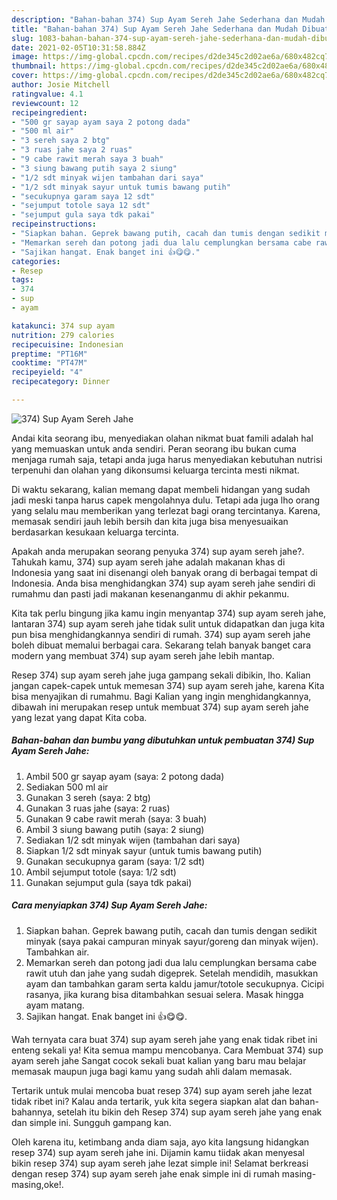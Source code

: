 ```yaml
---
description: "Bahan-bahan 374) Sup Ayam Sereh Jahe Sederhana dan Mudah Dibuat"
title: "Bahan-bahan 374) Sup Ayam Sereh Jahe Sederhana dan Mudah Dibuat"
slug: 1083-bahan-bahan-374-sup-ayam-sereh-jahe-sederhana-dan-mudah-dibuat
date: 2021-02-05T10:31:58.884Z
image: https://img-global.cpcdn.com/recipes/d2de345c2d02ae6a/680x482cq70/374-sup-ayam-sereh-jahe-foto-resep-utama.jpg
thumbnail: https://img-global.cpcdn.com/recipes/d2de345c2d02ae6a/680x482cq70/374-sup-ayam-sereh-jahe-foto-resep-utama.jpg
cover: https://img-global.cpcdn.com/recipes/d2de345c2d02ae6a/680x482cq70/374-sup-ayam-sereh-jahe-foto-resep-utama.jpg
author: Josie Mitchell
ratingvalue: 4.1
reviewcount: 12
recipeingredient:
- "500 gr sayap ayam saya 2 potong dada"
- "500 ml air"
- "3 sereh saya 2 btg"
- "3 ruas jahe saya 2 ruas"
- "9 cabe rawit merah saya 3 buah"
- "3 siung bawang putih saya 2 siung"
- "1/2 sdt minyak wijen tambahan dari saya"
- "1/2 sdt minyak sayur untuk tumis bawang putih"
- "secukupnya garam saya 12 sdt"
- "sejumput totole saya 12 sdt"
- "sejumput gula saya tdk pakai"
recipeinstructions:
- "Siapkan bahan. Geprek bawang putih, cacah dan tumis dengan sedikit minyak (saya pakai campuran minyak sayur/goreng dan minyak wijen). Tambahkan air."
- "Memarkan sereh dan potong jadi dua lalu cemplungkan bersama cabe rawit utuh dan jahe yang sudah digeprek. Setelah mendidih, masukkan ayam dan tambahkan garam serta kaldu jamur/totole secukupnya. Cicipi rasanya, jika kurang bisa ditambahkan sesuai selera. Masak hingga ayam matang."
- "Sajikan hangat. Enak banget ini 👍😋😋."
categories:
- Resep
tags:
- 374
- sup
- ayam

katakunci: 374 sup ayam 
nutrition: 279 calories
recipecuisine: Indonesian
preptime: "PT16M"
cooktime: "PT47M"
recipeyield: "4"
recipecategory: Dinner

---
```



![374) Sup Ayam Sereh Jahe](https://img-global.cpcdn.com/recipes/d2de345c2d02ae6a/680x482cq70/374-sup-ayam-sereh-jahe-foto-resep-utama.jpg)

Andai kita seorang ibu, menyediakan olahan nikmat buat famili adalah hal yang memuaskan untuk anda sendiri. Peran seorang ibu bukan cuma menjaga rumah saja, tetapi anda juga harus menyediakan kebutuhan nutrisi terpenuhi dan olahan yang dikonsumsi keluarga tercinta mesti nikmat.

Di waktu  sekarang, kalian memang dapat membeli hidangan yang sudah jadi meski tanpa harus capek mengolahnya dulu. Tetapi ada juga lho orang yang selalu mau memberikan yang terlezat bagi orang tercintanya. Karena, memasak sendiri jauh lebih bersih dan kita juga bisa menyesuaikan berdasarkan kesukaan keluarga tercinta. 



Apakah anda merupakan seorang penyuka 374) sup ayam sereh jahe?. Tahukah kamu, 374) sup ayam sereh jahe adalah makanan khas di Indonesia yang saat ini disenangi oleh banyak orang di berbagai tempat di Indonesia. Anda bisa menghidangkan 374) sup ayam sereh jahe sendiri di rumahmu dan pasti jadi makanan kesenanganmu di akhir pekanmu.

Kita tak perlu bingung jika kamu ingin menyantap 374) sup ayam sereh jahe, lantaran 374) sup ayam sereh jahe tidak sulit untuk didapatkan dan juga kita pun bisa menghidangkannya sendiri di rumah. 374) sup ayam sereh jahe boleh dibuat memalui berbagai cara. Sekarang telah banyak banget cara modern yang membuat 374) sup ayam sereh jahe lebih mantap.

Resep 374) sup ayam sereh jahe juga gampang sekali dibikin, lho. Kalian jangan capek-capek untuk memesan 374) sup ayam sereh jahe, karena Kita bisa menyajikan di rumahmu. Bagi Kalian yang ingin menghidangkannya, dibawah ini merupakan resep untuk membuat 374) sup ayam sereh jahe yang lezat yang dapat Kita coba.

<!--inarticleads1-->

##### Bahan-bahan dan bumbu yang dibutuhkan untuk pembuatan 374) Sup Ayam Sereh Jahe:

1. Ambil 500 gr sayap ayam (saya: 2 potong dada)
1. Sediakan 500 ml air
1. Gunakan 3 sereh (saya: 2 btg)
1. Gunakan 3 ruas jahe (saya: 2 ruas)
1. Gunakan 9 cabe rawit merah (saya: 3 buah)
1. Ambil 3 siung bawang putih (saya: 2 siung)
1. Sediakan 1/2 sdt minyak wijen (tambahan dari saya)
1. Siapkan 1/2 sdt minyak sayur (untuk tumis bawang putih)
1. Gunakan secukupnya garam (saya: 1/2 sdt)
1. Ambil sejumput totole (saya: 1/2 sdt)
1. Gunakan sejumput gula (saya tdk pakai)




<!--inarticleads2-->

##### Cara menyiapkan 374) Sup Ayam Sereh Jahe:

1. Siapkan bahan. Geprek bawang putih, cacah dan tumis dengan sedikit minyak (saya pakai campuran minyak sayur/goreng dan minyak wijen). Tambahkan air.
1. Memarkan sereh dan potong jadi dua lalu cemplungkan bersama cabe rawit utuh dan jahe yang sudah digeprek. Setelah mendidih, masukkan ayam dan tambahkan garam serta kaldu jamur/totole secukupnya. Cicipi rasanya, jika kurang bisa ditambahkan sesuai selera. Masak hingga ayam matang.
1. Sajikan hangat. Enak banget ini 👍😋😋.




Wah ternyata cara buat 374) sup ayam sereh jahe yang enak tidak ribet ini enteng sekali ya! Kita semua mampu mencobanya. Cara Membuat 374) sup ayam sereh jahe Sangat cocok sekali buat kalian yang baru mau belajar memasak maupun juga bagi kamu yang sudah ahli dalam memasak.

Tertarik untuk mulai mencoba buat resep 374) sup ayam sereh jahe lezat tidak ribet ini? Kalau anda tertarik, yuk kita segera siapkan alat dan bahan-bahannya, setelah itu bikin deh Resep 374) sup ayam sereh jahe yang enak dan simple ini. Sungguh gampang kan. 

Oleh karena itu, ketimbang anda diam saja, ayo kita langsung hidangkan resep 374) sup ayam sereh jahe ini. Dijamin kamu tiidak akan menyesal bikin resep 374) sup ayam sereh jahe lezat simple ini! Selamat berkreasi dengan resep 374) sup ayam sereh jahe enak simple ini di rumah masing-masing,oke!.

